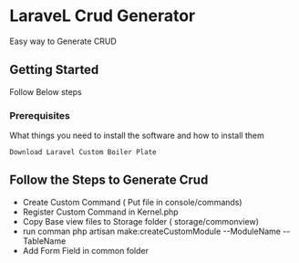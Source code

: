 # LaraveL Crud Generator

Easy way to Generate CRUD

## Getting Started

Follow Below steps

### Prerequisites

What things you need to install the software and how to install them

```
Download Laravel Custom Boiler Plate
```

## Follow the Steps to Generate Crud

* Create Custom Command ( Put file in console/commands)
* Register Custom Command in Kernel.php
* Copy Base view files to Storage folder ( storage/commonview)
* run comman php artisan make:createCustomModule --ModuleName --TableName
* Add Form Field in common folder

